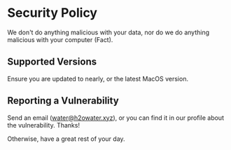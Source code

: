 # Security Policy

We don't do anything malicious with your data, nor do we do anything malicious with your computer (Fact).

## Supported Versions

Ensure you are updated to nearly, or the latest MacOS version.

## Reporting a Vulnerability

Send an email (water@h2owater.xyz), or you can find it in our profile about the vulnerability. Thanks!

Otherwise, have a great rest of your day.
